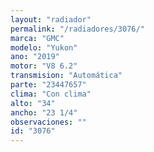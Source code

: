 ```yaml
---
layout: "radiador"
permalink: "/radiadores/3076/"
marca: "GMC"
modelo: "Yukon"
ano: "2019"
motor: "V8 6.2"
transmision: "Automática"
parte: "23447657"
clima: "Con clima"
alto: "34"
ancho: "23 1/4"
observaciones: ""
id: "3076"
---
```


